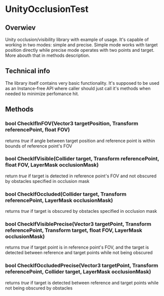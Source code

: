 # UnityOcclusionTest

## Overwiev
Unity occlusion/visibility library with example of usage. It's capable of working in two modes: simple and precise. Simple mode works with target position directly while precise mode operates with two points and target. More abouth that in methods description.

## Technical info
The library itself contains very basic functionality. It's supposed to be used as an Instance-free API where caller should just call it's methods when needed to minimize perfomance hit. 

## Methods
### bool CheckIfInFOV(Vector3 targetPosition, Transform referencePoint, float FOV)
returns *true* if angle between target position and reference point is within bounds of reference point's FOV
### bool CheckIfVisible(Collider target, Transform referencePoint, float FOV, LayerMask occlusionMask)
return *true* if target is detected in reference point's FOV and not obscured by obstacles specified in occlusion mask
### bool CheckIfOccluded(Collider target, Transform referencePoint, LayerMask occlusionMask)
returns *true* if target is obscured by obstacles specified in occlusion mask
### bool CheckIfVisiblePrecise(Vector3 targetPoint, Transform referencePoint, Transform target, float FOV, LayerMask occlusionMask)
returns *true* if target point is in reference point's FOV, and the target is detected between reference and target points while not being obscured
### bool CheckIfOccludedPrecise(Vector3 targetPoint, Transform referencePoint, Collider target, LayerMask occlusionMask)
returns *true* if target is detected between reference and target points while not being obscured by obstacles 
